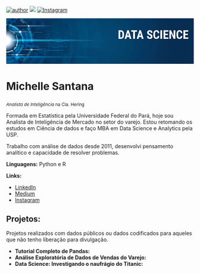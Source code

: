 [![author](https://img.shields.io/badge/author-Michelle-red.svg)](www.linkedin.com/in/michellecsantana) [![](https://img.shields.io/badge/python-3.7+-blue.svg)](https://www.python.org/downloads/release/python-365/) [![Instagram](https://img.shields.io/badge/Instagram-purple.svg)](https://www.instagram.com/michellesantana.ds/?hl=pt-br)

<p align="center">
  <img src="banner.png" >
</p>

# Michelle Santana
<sub>*Analista de Inteligência* na Cia. Hering </sub>

Formada em Estatística pela Universidade Federal do Pará, hoje sou Analista de Inteligência de Mercado no setor do varejo. Estou retomando os estudos em Ciência de dados e faço MBA em Data Science e Analytics pela USP.

Trabalho com análise de dados desde 2011, desenvolvi pensamento analítico e capacidade de resolver problemas.

**Linguagens:** Python e R

**Links:**
* [LinkedIn](www.linkedin.com/in/michellecsantana)
* [Medium](https://medium.com/@michelle.santana)
* [Instagram](https://www.instagram.com/michellesantana.ds/?hl=pt-br)


## Projetos:
Projetos realizados com dados públicos ou dados codificados para aqueles que não tenho liberação para divulgação.

* **Tutorial Completo de Pandas:** 
* **Análise Exploratória de Dados de Vendas do Varejo:** 
* **Data Science: Investigando o naufrágio do Titanic:** 



